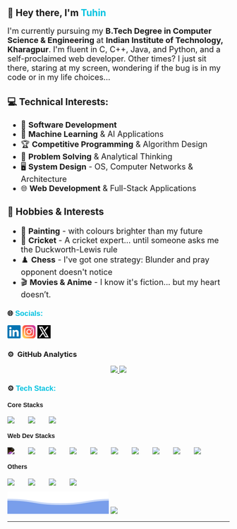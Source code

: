 <div align="left">

## 👋 Hey there, I'm <span style="color: #00c2e0">Tuhin</span>

<div style="font-size: 18px">

I'm currently pursuing my **B.Tech Degree in Computer Science & Engineering** at **Indian Institute of Technology, Kharagpur**. I'm fluent in C, C++, Java, and Python, and a self-proclaimed web developer. Other times? I just sit there, staring at my screen, wondering if the bug is in my code or in my life choices...

### 💻 Technical Interests:

- 🚀 **Software Development**
- 🧠 **Machine Learning** & AI Applications
- 🏆 **Competitive Programming** & Algorithm Design
- 🧩 **Problem Solving** & Analytical Thinking
- 🖥️ **System Design** - OS, Computer Networks & Architecture
- 🌐 **Web Development** & Full-Stack Applications

### 🎯 Hobbies & Interests

- 🎨 **Painting** - with colours brighter than my future
- 🏏 **Cricket** - A cricket expert... until someone asks me the Duckworth-Lewis rule
- ♟️ **Chess** - I've got one strategy: Blunder and pray opponent doesn't notice
- 🎬 **Movies & Anime** - I know it's fiction... but my heart doesn’t.

</div>
</div>

<h3 style="font-family: sans-serif; text-decoration: none; cursor: none;"> 🌐 <span style="color: #00c2e0">Socials:</span></h3>
<p style="color: #fff; font-family: sans-serif;">
<a href = "https://in.linkedin.com/in/tuhin-mondal-52573b268"><img src = "Images/linkedin.png" width = "30px"/></a>
<a href = "https://www.instagram.com/tuhin018/"><img src = "Images/instagram.png" width = "30px"/></a>                
<a href = "https://www.twitter.com/Tuhin_011"><img src = "Images/x.png" width = "30px" height = "30px"/></a>  

### ⚙️ &nbsp;GitHub Analytics

<p align="center">
<a href="https://github.com/Ecolash">
  <img width="59%" src="https://github-readme-stats.vercel.app/api?username=ecolash&theme=github_dark&show_icons=true"/>
  <img width="39%" src="https://github-readme-stats.vercel.app/api/top-langs/?username=ecolash&layout=compact&theme=github_dark&langs_count=8&size_weight=0.35&count_weight=0.55&hide=HTML,CSS,Tcl,Assembly"/>
</a>
</p>


<h3 style="font-family: sans-serif; text-decoration: none; cursor: none;">⚙ <span style="color: #00c2e0">Tech Stack:</span></h3>

<h4 style="font-family: sans-serif;">Core Stacks</h4>
<div style="display: flex; gap:12px; flex-wrap: wrap;">
    <img src="https://cdn.jsdelivr.net/gh/devicons/devicon/icons/cplusplus/cplusplus-original.svg" width=35/>
    <img src="https://cdn.jsdelivr.net/gh/devicons/devicon/icons/c/c-original.svg" width=35/>
    <img src="https://cdn.jsdelivr.net/gh/devicons/devicon/icons/python/python-original.svg" width=35/>
</div>

<h4 style="font-family: sans-serif;">Web Dev Stacks</h4>
<div style="display: flex; gap:12px; flex-wrap: wrap;">
    <img src="https://cdn.jsdelivr.net/gh/devicons/devicon/icons/nextjs/nextjs-original.svg" width=35 style="filter: invert(1);"/>
    <img src="https://cdn.jsdelivr.net/gh/devicons/devicon/icons/typescript/typescript-original.svg" width=35 />
    <img src="https://cdn.jsdelivr.net/gh/devicons/devicon/icons/javascript/javascript-original.svg" width=35 />
    <img src="https://cdn.jsdelivr.net/gh/devicons/devicon/icons/tailwindcss/tailwindcss-original.svg" width=35/>
    <img src="https://cdn.jsdelivr.net/gh/devicons/devicon/icons/react/react-original.svg" width=35/>
    <img src="https://cdn.jsdelivr.net/gh/devicons/devicon/icons/html5/html5-original-wordmark.svg" width=35/>
    <img src="https://cdn.jsdelivr.net/gh/devicons/devicon/icons/css3/css3-original-wordmark.svg" width=35/>
    <img src="https://cdn.jsdelivr.net/gh/devicons/devicon/icons/bootstrap/bootstrap-original.svg" width=35/>
    <img src="https://cdn.jsdelivr.net/gh/devicons/devicon/icons/nodejs/nodejs-plain-wordmark.svg" width=35/>
    <img src="https://cdn.jsdelivr.net/gh/devicons/devicon/icons/postgresql/postgresql-original.svg" width=35/>
</div>
  
<h4 style="font-family: sans-serif;">Others</h4>
<div style="display: flex; gap:12px; flex-wrap: wrap;">
    <img src="https://cdn.jsdelivr.net/gh/devicons/devicon/icons/arduino/arduino-original-wordmark.svg" width=35 />
    <img src="https://cdn.jsdelivr.net/gh/devicons/devicon/icons/numpy/numpy-original.svg" width=35/>
    <img src="https://cdn.jsdelivr.net/gh/devicons/devicon/icons/canva/canva-original.svg" width=35/>
    <img src="https://cdn.jsdelivr.net/gh/devicons/devicon/icons/figma/figma-original.svg" width=35/>
</div>

![Tuhin Mondal](https://raw.githubusercontent.com/Ecolash/Ecolash/main/Images/bottom_header.svg)
<a href="https://u8views.com/github/Ecolash"><img src="https://u8views.com/api/v1/github/profiles/137093087/views/day-week-month-total-count.svg"></a>
<br/>

---
